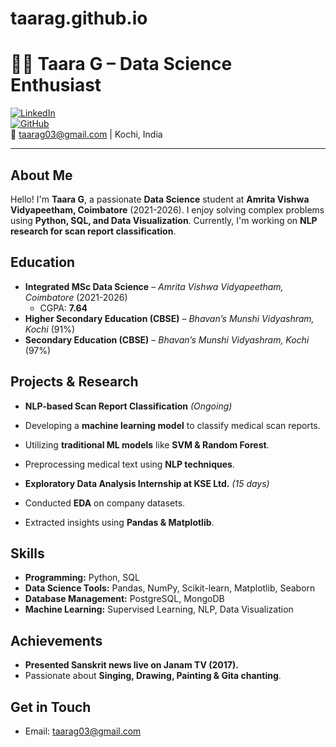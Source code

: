 # taarag.github.io
# 👩‍💻 Taara G – Data Science Enthusiast

[![LinkedIn](https://img.shields.io/badge/LinkedIn-Profile-blue?logo=linkedin)]((https://www.linkedin.com/in/taara-g-19981231a/)](https://www.linkedin.com/in/taara-g-19981231a/)](https://www.linkedin.com/in/taara-g-19981231a/))  
[![GitHub](https://img.shields.io/badge/GitHub-Portfolio-black?logo=github)](https://github.com/Taara-g)  
📧 taarag03@gmail.com |  Kochi, India  

---

##  About Me

Hello! I'm **Taara G**, a passionate **Data Science** student at **Amrita Vishwa Vidyapeetham, Coimbatore** (2021-2026). I enjoy solving complex problems using **Python, SQL, and Data Visualization**. Currently, I'm working on **NLP research for scan report classification**.  

##  Education

- **Integrated MSc Data Science** – *Amrita Vishwa Vidyapeetham, Coimbatore* (2021-2026)  
  - CGPA: **7.64**  
- **Higher Secondary Education (CBSE)** – *Bhavan’s Munshi Vidyashram, Kochi* (91%)  
- **Secondary Education (CBSE)** – *Bhavan’s Munshi Vidyashram, Kochi* (97%)  

##  Projects & Research

-  **NLP-based Scan Report Classification** *(Ongoing)*
  - Developing a **machine learning model** to classify medical scan reports.
  - Utilizing **traditional ML models** like **SVM & Random Forest**.
  - Preprocessing medical text using **NLP techniques**.

-  **Exploratory Data Analysis Internship at KSE Ltd.** *(15 days)*
  - Conducted **EDA** on company datasets.
  - Extracted insights using **Pandas & Matplotlib**.

##  Skills

- **Programming:** Python, SQL  
- **Data Science Tools:** Pandas, NumPy, Scikit-learn, Matplotlib, Seaborn  
- **Database Management:** PostgreSQL, MongoDB  
- **Machine Learning:** Supervised Learning, NLP, Data Visualization  

##  Achievements

-  **Presented Sanskrit news live on Janam TV (2017).**  
-  Passionate about **Singing, Drawing, Painting & Gita chanting**.  

##  Get in Touch

-  Email: taarag03@gmail.com   
